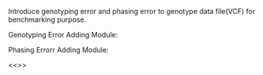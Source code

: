 Introduce genotyping error and phasing error to genotype data file(VCF) for benchmarking purpose.


Genotyping Error Adding Module:



Phasing Errorr Adding Module:

<<<To Be Uploaded Soon>>>

